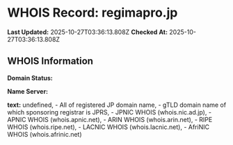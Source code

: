 # WHOIS Record: regimapro.jp

**Last Updated:** 2025-10-27T03:36:13.808Z
**Checked At:** 2025-10-27T03:36:13.808Z

## WHOIS Information

**Domain Status:** 

**Name Server:** 

**text:** undefined, - All of registered JP domain name, - gTLD domain name of which sponsoring registrar is JPRS, - JPNIC WHOIS (whois.nic.ad.jp), - APNIC WHOIS (whois.apnic.net), - ARIN WHOIS (whois.arin.net), - RIPE WHOIS (whois.ripe.net), - LACNIC WHOIS (whois.lacnic.net), - AfriNIC WHOIS (whois.afrinic.net)

